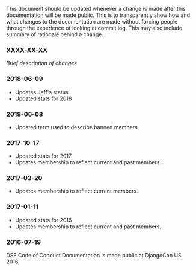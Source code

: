 This document should be updated whenever a change is made after this
documentation will be made public. This is to transparently show how and what
changes to the documentation are made without forcing people through the
experience of looking at commit log. This may also include summary of rationale behind a change. 

### XXXX-XX-XX

*Brief description of changes*

### 2018-06-09
 
- Updates Jeff's status
- Updated stats for 2018

### 2018-06-08
 
- Updated term used to describe banned members.

### 2017-10-17

- Updated stats for 2017
- Updates membership to reflect current and past members.

### 2017-03-20

- Updates membership to reflect current members.

### 2017-01-11

- Updated stats for 2016
- Updates membership to reflect current and past members.

### 2016-07-19

DSF Code of Conduct Documentation is made public at DjangoCon US 2016.
